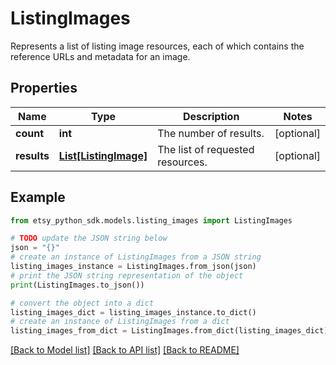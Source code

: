 # ListingImages

Represents a list of listing image resources, each of which contains the reference URLs and metadata for an image.

## Properties

Name | Type | Description | Notes
------------ | ------------- | ------------- | -------------
**count** | **int** | The number of results. | [optional] 
**results** | [**List[ListingImage]**](ListingImage.md) | The list of requested resources. | [optional] 

## Example

```python
from etsy_python_sdk.models.listing_images import ListingImages

# TODO update the JSON string below
json = "{}"
# create an instance of ListingImages from a JSON string
listing_images_instance = ListingImages.from_json(json)
# print the JSON string representation of the object
print(ListingImages.to_json())

# convert the object into a dict
listing_images_dict = listing_images_instance.to_dict()
# create an instance of ListingImages from a dict
listing_images_from_dict = ListingImages.from_dict(listing_images_dict)
```
[[Back to Model list]](../README.md#documentation-for-models) [[Back to API list]](../README.md#documentation-for-api-endpoints) [[Back to README]](../README.md)



